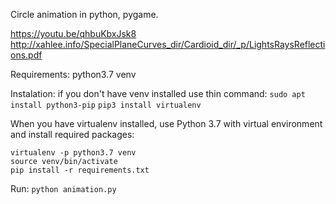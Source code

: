 Circle animation in python, pygame.

https://youtu.be/qhbuKbxJsk8
http://xahlee.info/SpecialPlaneCurves_dir/Cardioid_dir/_p/LightsRaysReflections.pdf

Requirements:
python3.7 
venv

Instalation:
if you don't have venv installed use thin command:
`sudo apt install python3-pip`
`pip3 install virtualenv`

When you have virtualenv installed, use Python 3.7 with virtual environment and install required packages:

```
virtualenv -p python3.7 venv
source venv/bin/activate
pip install -r requirements.txt
```

Run:
`python animation.py`
